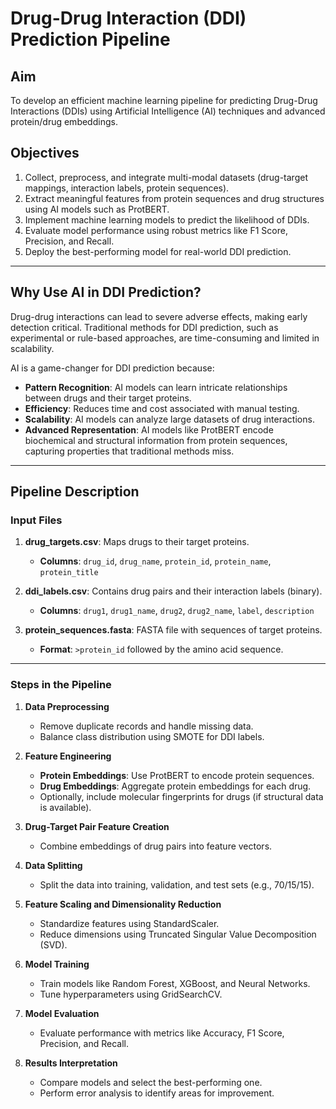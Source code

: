 # Drug-Drug Interaction (DDI) Prediction Pipeline

## Aim
To develop an efficient machine learning pipeline for predicting Drug-Drug Interactions (DDIs) using Artificial Intelligence (AI) techniques and advanced protein/drug embeddings.

## Objectives
1. Collect, preprocess, and integrate multi-modal datasets (drug-target mappings, interaction labels, protein sequences).
2. Extract meaningful features from protein sequences and drug structures using AI models such as ProtBERT.
3. Implement machine learning models to predict the likelihood of DDIs.
4. Evaluate model performance using robust metrics like F1 Score, Precision, and Recall.
5. Deploy the best-performing model for real-world DDI prediction.

---

## Why Use AI in DDI Prediction?
Drug-drug interactions can lead to severe adverse effects, making early detection critical. Traditional methods for DDI prediction, such as experimental or rule-based approaches, are time-consuming and limited in scalability.

AI is a game-changer for DDI prediction because:
- **Pattern Recognition**: AI models can learn intricate relationships between drugs and their target proteins.
- **Efficiency**: Reduces time and cost associated with manual testing.
- **Scalability**: AI models can analyze large datasets of drug interactions.
- **Advanced Representation**: AI models like ProtBERT encode biochemical and structural information from protein sequences, capturing properties that traditional methods miss.

---

## Pipeline Description

### Input Files
1. **drug_targets.csv**: Maps drugs to their target proteins.
   - **Columns**: `drug_id`, `drug_name`, `protein_id`, `protein_name`, `protein_title`

2. **ddi_labels.csv**: Contains drug pairs and their interaction labels (binary).
   - **Columns**: `drug1`, `drug1_name`, `drug2`, `drug2_name`, `label`, `description`

3. **protein_sequences.fasta**: FASTA file with sequences of target proteins.
   - **Format**: `>protein_id` followed by the amino acid sequence.

---

### Steps in the Pipeline
1. **Data Preprocessing**
   - Remove duplicate records and handle missing data.
   - Balance class distribution using SMOTE for DDI labels.

2. **Feature Engineering**
   - **Protein Embeddings**: Use ProtBERT to encode protein sequences.
   - **Drug Embeddings**: Aggregate protein embeddings for each drug.
   - Optionally, include molecular fingerprints for drugs (if structural data is available).

3. **Drug-Target Pair Feature Creation**
   - Combine embeddings of drug pairs into feature vectors.

4. **Data Splitting**
   - Split the data into training, validation, and test sets (e.g., 70/15/15).

5. **Feature Scaling and Dimensionality Reduction**
   - Standardize features using StandardScaler.
   - Reduce dimensions using Truncated Singular Value Decomposition (SVD).

6. **Model Training**
   - Train models like Random Forest, XGBoost, and Neural Networks.
   - Tune hyperparameters using GridSearchCV.

7. **Model Evaluation**
   - Evaluate performance with metrics like Accuracy, F1 Score, Precision, and Recall.

8. **Results Interpretation**
   - Compare models and select the best-performing one.
   - Perform error analysis to identify areas for improvement.


